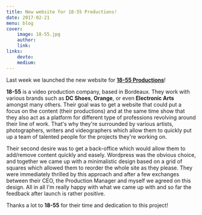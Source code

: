 ```yaml
---
title: New website for 18-55 Productions!
date: 2017-02-21
menu: blog
cover:
    image: 18-55.jpg
    author:
    link:
links:
    devto:
    medium:
---
```

Last week we launched the new website for **[18-55 Productions](http://18-55.fr)**!

**18-55** is a video production company, based in Bordeaux. They work with various brands such as **DC Shoes**, **Orange**, or even **Electronic Arts** amongst many others. Their goal was to get a website that could put a focus on the content (their productions) and at the same time show that they also act as a platform for different type of professions revolving around their line of work. That's why they're surrounded by various artists, photographers, writers and videographers which allow them to quickly put up a team of talented people for the projects they're working on.

Their second desire was to get a back-office which would allow them to add/remove content quickly and easely. Wordpress was the obvious choice, and together we came up with a minimalistic design based on a grid of squares which allowed them to reorder the whole site as they please. They were immediately thrilled by this approach and after a few exchanges between their CEO, the Production Manager and myself we agreed on this design. All in all I'm really happy with what we came up with and so far the feedback after launch is rather positive.

Thanks a lot to **18-55** for their time and dedication to this project!
